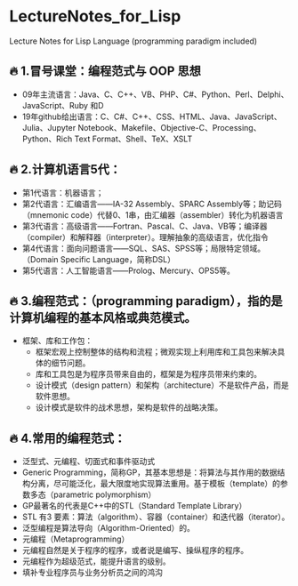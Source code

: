 # LectureNotes_for_Lisp
Lecture Notes for Lisp Language (programming paradigm included)

## :fire: 1.冒号课堂：编程范式与 OOP 思想
- 09年主流语言：Java、C、C++、VB、PHP、C#、Python、Perl、Delphi、JavaScript、Ruby 和D
- 19年github给出语言：C、C#、C++、CSS、HTML、Java、JavaScript、Julia、Jupyter Notebook、Makefile、Objective-C、Processing、Python、Rich Text Format、Shell、TeX、XSLT

## :fire: 2.计算机语言5代：
- 第1代语言：机器语言；
- 第2代语言：汇编语言——IA-32 Assembly、SPARC Assembly等；助记码（mnemonic code）代替0、1串，由汇编器（assembler）转化为机器语言
- 第3代语言：高级语言——Fortran、Pascal、C、Java、VB等；编译器（compiler）和解释器（interpreter）。理解抽象的高级语言，优化指令
- 第4代语言：面向问题语言——SQL、SAS、SPSS等；局限特定领域。（Domain Specific Language，简称DSL）
- 第5代语言：人工智能语言——Prolog、Mercury、OPS5等。

## :fire: 3.编程范式：（programming paradigm），指的是计算机编程的基本风格或典范模式。
- 框架、库和工作包：
    - 框架宏观上控制整体的结构和流程；微观实现上利用库和工具包来解决具体的细节问题。
    - 库和工具包是为程序员带来自由的，框架是为程序员带来约束的。
    - 设计模式（design pattern）和架构（architecture）不是软件产品，而是软件思想。
    - 设计模式是软件的战术思想，架构是软件的战略决策。

## :fire: 4.常用的编程范式：
- 泛型式、元编程、切面式和事件驱动式
- Generic Programming，简称GP，其基本思想是：将算法与其作用的数据结构分离，尽可能泛化，最大限度地实现算法重用。基于模板（template）的参数多态（parametric polymorphism）
- GP最著名的代表是C++中的STL（Standard Template Library）
- STL 有3 要素：算法（algorithm）、容器（container）和迭代器（iterator）。
- 泛型编程是算法导向（Algorithm-Oriented）的。
- 元编程（Metaprogramming）
- 元编程自然是关于程序的程序，或者说是编写、操纵程序的程序。
- 元编程作为超级范式，能提升语言的级别。
- 填补专业程序员与业务分析员之间的鸿沟
